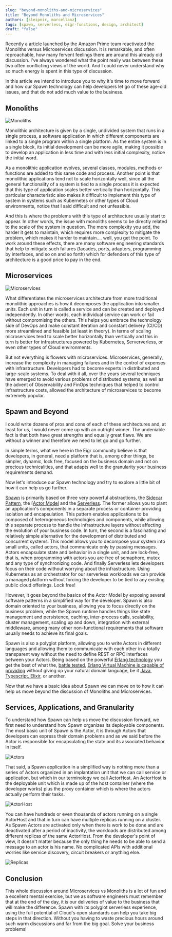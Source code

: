 ```yaml
---
slug: "beyond-monoliths-and-microservices"
title: "Beyond Monoliths and Microservices"
authors: [sleipnir, marcellanz]
tags: [spawn, serverless, eigr-functions, design, architect]
draft: "false"
---
```


Recently a [article](https://www.primevideotech.com/video-streaming/scaling-up-the-prime-video-audio-video-monitoring-service-and-reducing-costs-by-90)
launched by the Amazon Prime team reactivated the Monoliths versus Microservices discussion. It is remarkable, and often reproachable, 
how many fervent feelings there are around this already old discussion.
I've always wondered what the point really was between these two often conflicting views of the world. And I could never understand why 
so much energy is spent in this type of discussion.

In this article we intend to introduce you to why it's time to move forward and how our Spawn technology can help developers 
let go of these age-old issues, and that do not add much value to the business.

## Monoliths

![Monoliths](/img/monoliths.jpg "Monoliths")

Monolithic architecture is given by a single, undivided system that runs in a single process, a software application in which different components are linked to a single program within a single platform.
As the entire system is in a single block, its initial development can be more agile, making it possible to develop an application in less time and with less initial complexity, notice the initial word.

As a monolithic application evolves, several classes, modules, methods or functions are added to this same code and process.
Another point is that monolithic applications tend not to scale horizontally well, since all the general functionality of a system is tied to a single process it is expected that this type of application scales better vertically than horizontally. This particular characteristic also makes it difficult to implement this type of system in systems such as Kubernetes or other types of Cloud environments, notice that I said difficult and not unfeasible.

And this is where the problems with this type of architecture usually start to appear. In other words, the issue with monoliths seems to be directly related to the scale of the system in question. The more complexity you add, the harder it gets to maintain, which requires more complexity to mitigate the problem, which makes it harder to maintain.... well, you get the point.
To work around these effects, there are many software engineering standards that help to mitigate such failures (facades, ports, adapters, programming by interfaces, and so on and so forth)
which for defenders of this type of architecture is a good price to pay in the end. 


## Microservices

![Microservices](/img/microservices.jpg "Microservices")

What differentiates the microservices architecture from more traditional monolithic approaches is how it decomposes the application into smaller units. Each unit in turn is called a service and can be created and deployed independently. In other words, each individual service can work or fail without compromising the others. This helps you embrace the technology side of DevOps and make constant iteration and constant delivery (CI/CD) more streamlined and feasible (at least in theory).
In terms of scaling microservices tend to scale better horizontally than vertically and this in turn is better for infrastructures powered by Kubernetes, Serververless, or even other types of Cloud environments.

But not everything is flowers with microservices. Microservices, generally, increase the complexity in managing failures and in the control of expenses with infrastructure. Developers had to become experts in distributed and large-scale systems.
To deal with it all, over the years several techniques have emerged to avoid various problems of distributed systems, as well as the advent of Observability and FinOps techniques that helped to control infrastructure costs, allowed the architecture of microservices to become extremely popular.


## Spawn and Beyond

I could write dozens of pros and cons of each of these architectures and, at least for us, I would never come up with an outright winner. The undeniable fact is that both have great strengths and equally great flaws. We are without a winner and therefore we need to let go and go further.

In simple terms, what we here in the Eigr community believe is that developers, in general, need a platform that is, among other things, be simpler, dynamic, lock free, focused on the business domain and not on precious technicalities, and that adapts well to the granularity your business requirements demand.

Now let's introduce our Spawn technology and try to explore a little bit of how it can help us go further.

[Spawn](https://github.com/eigr/spawn) is primarily based on three very powerful abstractions, the [Sidecar Pattern](https://thenewstack.io/operators-and-sidecars-are-the-new-model-for-software-delivery/), the [[Actor Model](https://www.brianstorti.com/the-actor-model/) and the [Serverless](https://www2.eecs.berkeley.edu/Pubs/TechRpts/2019/EECS-2019-3.pdf). The former allows you to plant an application's components in a separate process or container providing isolation and encapsulation. This pattern enables applications to be composed of heterogeneous technologies and components, while allowing this separate process to handle the infrastructure layers without affecting the evolution of your business code. In turn, the second is a fascinating and relatively simple alternative for the development of distributed and concurrent systems. This model allows you to decompose your system into small units, called actors, that communicate only by passing messages. Actors encapsulate state and behavior in a single unit, and are lock-free, that is, when programming with actors you are free of semaphore, mutex and any type of synchronizing code. And finally Serverless lets developers focus on their code without worrying about the infrastructure. Using Kubernetes as an orchestrator for our serverless workloads we can provide a managed platform without forcing the developer to be tied to any existing public cloud offerings. Lock free! 

However, it goes beyond the basics of the Actor Model by exposing several software patterns in a simplified way for the developer. Spawn is also domain oriented to your business, allowing you to focus directly on the business problem, while the Spawn runtime handles things like state management and persistence, caching, inter-process calls, scalability, cluster management, scaling up and down, integration with external middleware, among many other non-functional requirements that software usually needs to achieve its final goals. 

Spawn is also a polyglot platform, allowing you to write Actors in different languages and allowing them to communicate with each other in a totally transparent way without the need to define REST or RPC interfaces between your Actors. Being based on the powerful [Erlang technology](https://www.wired.com/2015/09/whatsapp-serves-900-million-users-50-engineers/) you get the best of what the, [battle tested]((https://elixir-lang.org/blog/2020/10/08/real-time-communication-at-scale-with-elixir-at-discord/)), [Erlang Virtual Machine is capable of providing](https://serokell.io/blog/introduction-to-erlang) without giving up your natural domain language, be it  [Java, Typescript, Elixir](https://github.com/eigr/spawn#sdks), or another.


Now that we have a basic idea about Spawn we can move on to how it can help us move beyond the discussion of Monoliths and Microservices.

## Services, Applications, and Granularity

To understand how Spawn can help us move the discussion forward, we first need to understand how Spawn organizes its deployable components.
The most basic unit of Spawn is the Actor, it is through Actors that developers can express their domain problems and as we said before the Actor is responsible for encapsulating the state and its associated behavior in itself.

![Actors](/img/actors.jpg "Actors")    

That said, a Spawn application in a simplified way is nothing more than a series of Actors organized in an implantation unit that we can call service or application, but which in our terminology we call ActorHost. An ActorHost is the deployable unit which is made up of the host container (where the developer works) plus the proxy container which is where the actors actually perform their tasks.

![ActorHost](/img/actor-host.jpg "Actor Host")

You can have hundreds or even thousands of actors running on a single ActorHost and that in turn can have multiple replicas running on a cluster. As Spawn Actors are activated only when there is work to be done and are deactivated after a period of inactivity, the workloads are distributed among different replicas of the same ActorHost. From the developer's point of view, it doesn't matter because the only thing he needs to be able to send a message to an actor is his name. No complicated APIs with additional worries like service discovery, circuit breakers or anything else.

![Replicas](/img/actor-host-replicas.jpg "Actor Host Distribution")



## Conclusion

This whole discussion around Microservices vs Monoliths is a lot of fun and a excellent mental exercise, but we as software engineers must remember
that at the end of the day, it is our deliveries of value to the business that will make the difference. Spawn with its polyglot serverless experience, using the full potential of Cloud's open standards can help you take big steps in that direction. Without you having to waste precious hours around such warm discussions and far from the big goal. Solve your business problems!